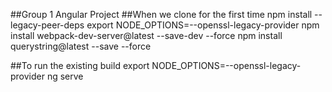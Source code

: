 ##Group 1 Angular Project
##When we clone for the first time
npm install --legacy-peer-deps
export NODE_OPTIONS=--openssl-legacy-provider
npm install webpack-dev-server@latest --save-dev --force
npm install querystring@latest --save --force

##To run the existing build
export NODE_OPTIONS=--openssl-legacy-provider
ng serve
